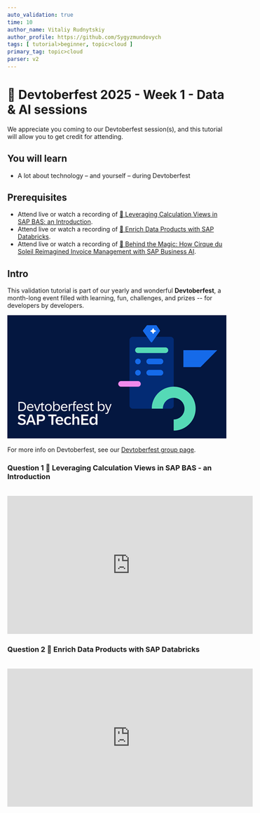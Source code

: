 ```yaml
---
auto_validation: true
time: 10
author_name: Vitaliy Rudnytskiy
author_profile: https://github.com/Sygyzmundovych
tags: [ tutorial>beginner, topic>cloud ]
primary_tag: topic>cloud
parser: v2
---
```

  
# 🔵 Devtoberfest 2025 - Week 1 - Data & AI sessions

<!-- description --> We appreciate you coming to our Devtoberfest session(s), and this tutorial will allow you to get credit for attending.

## You will learn

- A lot about technology – and yourself – during Devtoberfest

## Prerequisites

- Attend live or watch a recording of [🔵 Leveraging Calculation Views in SAP BAS: an Introduction](https://community.sap.com/t5/devtoberfest/leveraging-calculation-views-in-sap-bas-an-introduction/ev-p/14208844).
- Attend live or watch a recording of [🔵 Enrich Data Products with SAP Databricks](https://community.sap.com/t5/devtoberfest/deep-dive-into-sap-databricks/ev-p/14208928).
- Attend live or watch a recording of [🔵 Behind the Magic: How Cirque du Soleil Reimagined Invoice Management with SAP Business AI](https://community.sap.com/t5/devtoberfest/behind-the-magic-how-cirque-du-soleil-reimagined-invoice-management-with/ev-p/14227799).

## Intro

This validation tutorial is part of our yearly and wonderful **Devtoberfest**, a month-long event filled with learning, fun, challenges, and prizes -- for developers by developers.

![Devtoberfest](devtoberfestBanner2.png) 

For more info on Devtoberfest, see our [Devtoberfest group page](https://community.sap.com/t5/devtoberfest/gh-p/Devtoberfest).

### Question 1 🔵 Leveraging Calculation Views in SAP BAS - an Introduction

<div>&nbsp;</div><iframe width="560" height="315" src="https://www.youtube.com/embed/67wcoMJhHqo" frameborder="0" allowfullscreen></iframe>

### Question 2 🔵 Enrich Data Products with SAP Databricks

<div>&nbsp;</div><iframe width="560" height="315" src="https://www.youtube.com/embed/LWfiux8dOHI" frameborder="0" allowfullscreen></iframe>
